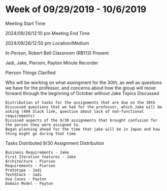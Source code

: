 # Week of 09/29/2019 - 10/6/2019
Meeting Start Time

2024/09/26/12:10 pm
Meeting End Time

2024/09/26/12:50 pm
Location/Medium

In-Person, Robert Bell Classroom (RB113)
Present

Jadi, Jake, Pierson, Payton
Minute Recorder

Pierson
Things Clarified

Who will be working on what assingment for the 30th, as well as questions we have for the professor, and concerns about how the group will move forward through the beginning of October without Jake
Topics Discussed

    Distribution of tasks for the assignments that are due on the 30th
    Discussed questions that we had for the professor, which Jake will be asking (404 Slack link, question about lack of non-functional requirements)
    Dicussed aspects of the 9/30 assignments that brought confusion for the person they were assigned to.
    Began planning ahead for the time that jake will be in Japan and how thing might go during that time

Tasks Distributed
9/30 Assignment Distribution

    Business Requirements - Jake
    First Iteration features - Jake
    Architecture - Pierson
    Requirements - Pierson
    Prototype - Jadi
    TechStack - Jadi
    Use Cases - Payton
    Domain Model - Payton
